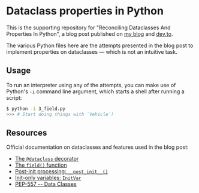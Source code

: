 # Dataclass properties in Python

This is the supporting repository for "Reconciling Dataclasses And Properties In Python", a blog post published on [my blog](https://blog.florimondmanca.com/reconciling-dataclasses-and-properties-in-python) and [dev.to](https://dev.to).

The various Python files here are the attempts presented in the blog post to implement properties on dataclasses — which is not an intuitive task.

## Usage

To run an interpreter using any of the attempts, you can make use of Python's `-i` command line argument, which starts a shell after running a script:

```bash
$ python -i 3_field.py
>>> # Start doing things with `Vehicle`!
```

## Resources

Official documentation on dataclasses and features used in the blog post:

- [The `@dataclass` decorator](https://docs.python.org/3/library/dataclasses.html#dataclasses.dataclass)
- [The `field()` function](https://docs.python.org/3/library/dataclasses.html#dataclasses.field)
- [Post-init processing: `__post_init__()`](https://docs.python.org/3/library/dataclasses.html#post-init-processing)
- [Init-only variables: `InitVar`](https://docs.python.org/3/library/dataclasses.html#init-only-variables)
- [PEP-557 -- Data Classes](https://www.python.org/dev/peps/pep-0557/)
